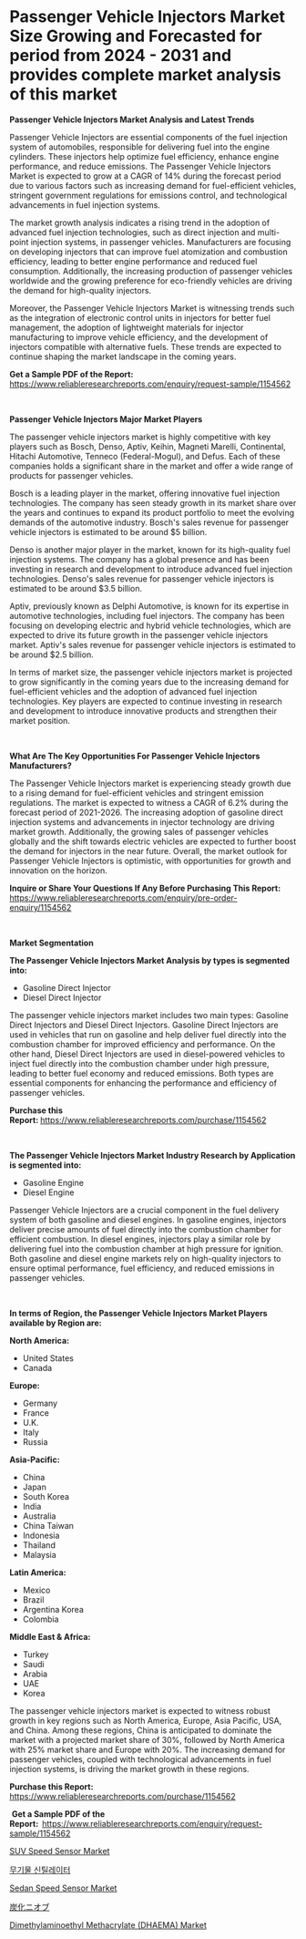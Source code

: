 <p><h1>Passenger Vehicle Injectors Market Size Growing and Forecasted for period from 2024 - 2031 and provides complete market analysis of this market</h1></p><p><strong>Passenger Vehicle Injectors Market Analysis and Latest Trends</strong></p>
<p><p>Passenger Vehicle Injectors are essential components of the fuel injection system of automobiles, responsible for delivering fuel into the engine cylinders. These injectors help optimize fuel efficiency, enhance engine performance, and reduce emissions. The Passenger Vehicle Injectors Market is expected to grow at a CAGR of 14% during the forecast period due to various factors such as increasing demand for fuel-efficient vehicles, stringent government regulations for emissions control, and technological advancements in fuel injection systems.</p><p>The market growth analysis indicates a rising trend in the adoption of advanced fuel injection technologies, such as direct injection and multi-point injection systems, in passenger vehicles. Manufacturers are focusing on developing injectors that can improve fuel atomization and combustion efficiency, leading to better engine performance and reduced fuel consumption. Additionally, the increasing production of passenger vehicles worldwide and the growing preference for eco-friendly vehicles are driving the demand for high-quality injectors.</p><p>Moreover, the Passenger Vehicle Injectors Market is witnessing trends such as the integration of electronic control units in injectors for better fuel management, the adoption of lightweight materials for injector manufacturing to improve vehicle efficiency, and the development of injectors compatible with alternative fuels. These trends are expected to continue shaping the market landscape in the coming years.</p></p>
<p><strong>Get a Sample PDF of the Report:&nbsp;</strong> <a href="https://www.reliableresearchreports.com/enquiry/request-sample/1154562">https://www.reliableresearchreports.com/enquiry/request-sample/1154562</a></p>
<p>&nbsp;</p>
<p><strong>Passenger Vehicle Injectors Major Market Players</strong></p>
<p><p>The passenger vehicle injectors market is highly competitive with key players such as Bosch, Denso, Aptiv, Keihin, Magneti Marelli, Continental, Hitachi Automotive, Tenneco (Federal-Mogul), and Defus. Each of these companies holds a significant share in the market and offer a wide range of products for passenger vehicles.</p><p>Bosch is a leading player in the market, offering innovative fuel injection technologies. The company has seen steady growth in its market share over the years and continues to expand its product portfolio to meet the evolving demands of the automotive industry. Bosch's sales revenue for passenger vehicle injectors is estimated to be around $5 billion.</p><p>Denso is another major player in the market, known for its high-quality fuel injection systems. The company has a global presence and has been investing in research and development to introduce advanced fuel injection technologies. Denso's sales revenue for passenger vehicle injectors is estimated to be around $3.5 billion.</p><p>Aptiv, previously known as Delphi Automotive, is known for its expertise in automotive technologies, including fuel injectors. The company has been focusing on developing electric and hybrid vehicle technologies, which are expected to drive its future growth in the passenger vehicle injectors market. Aptiv's sales revenue for passenger vehicle injectors is estimated to be around $2.5 billion.</p><p>In terms of market size, the passenger vehicle injectors market is projected to grow significantly in the coming years due to the increasing demand for fuel-efficient vehicles and the adoption of advanced fuel injection technologies. Key players are expected to continue investing in research and development to introduce innovative products and strengthen their market position.</p></p>
<p>&nbsp;</p>
<p><strong>What Are The Key Opportunities For Passenger Vehicle Injectors Manufacturers?</strong></p>
<p><p>The Passenger Vehicle Injectors market is experiencing steady growth due to a rising demand for fuel-efficient vehicles and stringent emission regulations. The market is expected to witness a CAGR of 6.2% during the forecast period of 2021-2026. The increasing adoption of gasoline direct injection systems and advancements in injector technology are driving market growth. Additionally, the growing sales of passenger vehicles globally and the shift towards electric vehicles are expected to further boost the demand for injectors in the near future. Overall, the market outlook for Passenger Vehicle Injectors is optimistic, with opportunities for growth and innovation on the horizon.</p></p>
<p><strong>Inquire or Share Your Questions If Any Before Purchasing This Report:</strong> <a href="https://www.reliableresearchreports.com/enquiry/pre-order-enquiry/1154562">https://www.reliableresearchreports.com/enquiry/pre-order-enquiry/1154562</a></p>
<p>&nbsp;</p>
<p><strong>Market Segmentation</strong></p>
<p><strong>The Passenger Vehicle Injectors Market Analysis by types is segmented into:</strong></p>
<p><ul><li>Gasoline Direct Injector</li><li>Diesel Direct Injector</li></ul></p>
<p><p>The passenger vehicle injectors market includes two main types: Gasoline Direct Injectors and Diesel Direct Injectors. Gasoline Direct Injectors are used in vehicles that run on gasoline and help deliver fuel directly into the combustion chamber for improved efficiency and performance. On the other hand, Diesel Direct Injectors are used in diesel-powered vehicles to inject fuel directly into the combustion chamber under high pressure, leading to better fuel economy and reduced emissions. Both types are essential components for enhancing the performance and efficiency of passenger vehicles.</p></p>
<p><strong>Purchase this Report:&nbsp;</strong><a href="https://www.reliableresearchreports.com/purchase/1154562">https://www.reliableresearchreports.com/purchase/1154562</a></p>
<p>&nbsp;</p>
<p><strong>The Passenger Vehicle Injectors Market Industry Research by Application is segmented into:</strong></p>
<p><ul><li>Gasoline Engine</li><li>Diesel Engine</li></ul></p>
<p><p>Passenger Vehicle Injectors are a crucial component in the fuel delivery system of both gasoline and diesel engines. In gasoline engines, injectors deliver precise amounts of fuel directly into the combustion chamber for efficient combustion. In diesel engines, injectors play a similar role by delivering fuel into the combustion chamber at high pressure for ignition. Both gasoline and diesel engine markets rely on high-quality injectors to ensure optimal performance, fuel efficiency, and reduced emissions in passenger vehicles.</p></p>
<p>&nbsp;</p>
<p><strong>In terms of Region, the Passenger Vehicle Injectors Market Players available by Region are:</strong></p>
<p>
    <p> <strong> North America: </strong>
        <ul>
            <li>United States</li>
            <li>Canada</li>
        </ul>
        </p> 
    <p> <strong> Europe: </strong>
        <ul>
            <li>Germany</li>
            <li>France</li>
            <li>U.K.</li>
            <li>Italy</li>
            <li>Russia</li>
        </ul>
        </p> 
    <p> <strong> Asia-Pacific: </strong>
        <ul>
            <li>China</li>
            <li>Japan</li>
            <li>South Korea</li>
            <li>India</li>
            <li>Australia</li>
            <li>China Taiwan</li>
            <li>Indonesia</li>
            <li>Thailand</li>
            <li>Malaysia</li>
        </ul>
        </p> 
    <p> <strong> Latin America: </strong>
        <ul>
            <li>Mexico</li>
            <li>Brazil</li>
            <li>Argentina Korea</li>
            <li>Colombia</li>
        </ul>
        </p> 
    <p> <strong> Middle East & Africa: </strong>
        <ul>
            <li>Turkey</li>
            <li>Saudi</li>
            <li>Arabia</li>
            <li>UAE</li>
            <li>Korea</li>
        </ul>
    </p>
    </p>
<p><p>The passenger vehicle injectors market is expected to witness robust growth in key regions such as North America, Europe, Asia Pacific, USA, and China. Among these regions, China is anticipated to dominate the market with a projected market share of 30%, followed by North America with 25% market share and Europe with 20%. The increasing demand for passenger vehicles, coupled with technological advancements in fuel injection systems, is driving the market growth in these regions.</p></p>
<p><strong>Purchase this Report: </strong><a href="https://www.reliableresearchreports.com/purchase/1154562">https://www.reliableresearchreports.com/purchase/1154562</a></p>
<p>&nbsp;<strong>Get a Sample PDF of the Report:&nbsp;&nbsp;</strong><a href="https://www.reliableresearchreports.com/enquiry/request-sample/1154562">https://www.reliableresearchreports.com/enquiry/request-sample/1154562</a></p>
<p><strong></strong></p>
<p><p><a href="https://github.com/Whitneyboyettebo9kiw7yr13/Market-Research-Report-List-1/blob/main/suv-speed-sensor-market.md">SUV Speed Sensor Market</a></p><p><a href="https://github.com/vsn7qpua81q/Market-Research-Report-List-1/blob/main/6344046188839.md">무기물 신틸레이터</a></p><p><a href="https://github.com/sonuprakash1/Market-Research-Report-List-1/blob/main/sedan-speed-sensor-market.md">Sedan Speed Sensor Market</a></p><p><a href="https://github.com/xnljig2898992/Market-Research-Report-List-1/blob/main/6456100188933.md">炭化ニオブ</a></p><p><a href="https://issuu.com/reportprime-2/docs/dimethylaminoethyl-methacrylate-dha_4cafaa94cab777">Dimethylaminoethyl Methacrylate (DHAEMA) Market</a></p></p>